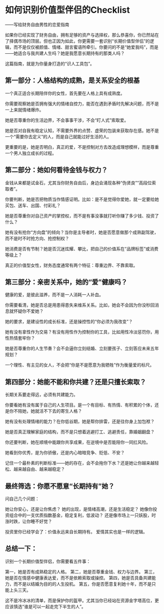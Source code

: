 # 如何识别价值型伴侣的Checklist

——写给财务自由男性的恋爱指南

如果你已经实现了财务自由，拥有足够的资产与选择权，那么恭喜你，你已然站在了择偶市场的顶层。但也正因为如此，你更需要一套识别“长期价值型伴侣”的逻辑，而不是仅仅被颜值、情绪、甜言蜜语所牵引。你要问的不是“她爱我吗”，而是——她适合与我共建人生吗？她是我愿意长期持有的那类人吗？

这篇指南，就是为你量身打造的“识人工具包”。

## 第一部分：人格结构的成熟，是关系安全的根基

一个真正适合长期陪伴你的女性，首先要在人格上具有成熟度。

你需要观察她是否拥有强大的情绪自控力，能否在遇到矛盾时先解决问题，而不是一上来就情绪爆炸。

她是否尊重你的生活边界，不会事事干涉，不会“盯人式”索取爱。

她是否对自我有稳定认知，不需要外界的点赞、虚荣的包装来获取存在感。她不是一个“需要你去定义”的人，而是自己就能过好生活的人。

更重要的是，她是否明白，真正的爱，不是控制对方去改造成理想模样，而是尊重一个男人独立成长的过程。

## 第二部分：她如何看待金钱与权力？

金钱从来都是试金石，尤其当你财务自由后，身边会涌现各种“伪贤良”“高段位索取者”。

你要判断，她是否把物质当作情感证明。比如：是不是觉得你爱她，就一定要给她买包、送车、出国、付彩礼？

她是否尊重你对自己资产的掌控权，而不是有事没事就打听你赚了多少钱、投资了什么？

她有没有抢你“方向盘”的倾向？当你是主导者时，她是否愿意做那个成熟副驾驶，而不是时不时抢方向、抢控制权？

她消费是否有节制？她是否沉迷炫耀、攀比，把自己的价值系在“品牌标签”或消费等级上？

真正的价值型女性，财务态度通常有两个特征：尊重边界、不靠索取。

## 第三部分：亲密关系中，她的“爱”健康吗？

健康的爱，是彼此滋养，而不是一人消耗一人补血。

你需要看清，她是否总是用患得患失来维系关系。比如，她会不会因为你没秒回消息就怀疑你不爱她？

她的要求，是建设性的成长标准，还是操控性的“你必须为我改变”？

她有没有拿性作为交易？有没有用性作为控制你的工具，比如用性冷淡惩罚你，用性热情套牢你？

她是否尊重你的人生节奏？会不会逼你立刻结婚、立刻要孩子、立刻答应未来五年规划？

一个理性、有主见的女人，不会把“你是不是愿意为我牺牲”作为衡量爱的标尺。

## 第四部分：她能不能和你共建？还是只擅长索取？

长期关系要走得远，必须有共建能力。

你要看她有没有属于自己的人生项目。是一个有目标、有热情、有积累的个体，还是你不陪她，她就活不下去的寄生人格？

她有没有处理情绪的能力？在你低谷期，她是帮你排雷，还是往你身上加包袱？

她是否真正理解家庭的结构，而不是只想着逃避打工、逃避责任，靠婚姻翻盘？

你还要判断，她在顺境中能跟你共享成果，在逆境中是否能陪你一同扛风险。

她看到你优秀，是为你骄傲，还是内心暗暗竞争、贬低、不安？

记住一个最朴素的判断标准——她的存在，会不会拖你下水？还是她让你越来越轻松、越来越自由、越来越稳定？

## 最终筛选：你愿不愿意“长期持有”她？

问自己几个问题：

她让你安心，还是让你焦虑？
她的出现，是情绪高潮，还是生活稳定？
她像你投资组合中的一支优质指数基金，稳定复利，低波动？
还是像市场上一只妖股，时涨时跌，让你睡不好觉？

投资里你已经学会了：价值永远来自长期持有。
爱情其实也是一样的逻辑。

## 总结一下：

识别一个长期价值型伴侣，你需要看五件事：

第一，她是否有成熟稳定的人格。
第二，她是否尊重金钱、权力与边界。
第三，她是否在情感中健康表达爱，而不是依赖索取或操控。
第四，她是否具备共建能力，而不是以结婚为目的的人生投机。
第五，你是否愿意复利她十年，而不是只能上头三天。

这不是冷冰冰的清单，而是保护你的盔甲。尤其当你已经站在资源金字塔高位，更应该慎选“谁是可以一起走完下半生的人”。
